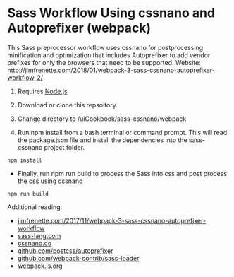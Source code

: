 # Sass Workflow Using cssnano and Autoprefixer (webpack)

This Sass preprocessor workflow uses cssnano for postprocessing minification and optimization that includes Autoprefixer to add vendor prefixes for only the browsers that need to be supported. Website: http://jimfrenette.com/2018/01/webpack-3-sass-cssnano-autoprefixer-workflow-2/

1. Requires [Node.js](https://nodejs.org "Node.js")

2. Download or clone this repsoitory.

3. Change directory to /uiCookbook/sass-cssnano/webpack

4. Run npm install from a bash terminal or command prompt. This will read the package.json file and install the dependencies into the sass-cssnano project folder.

```
npm install
```

- Finally, run npm run build to process the Sass into css and post process the css using cssnano

```
npm run build
```


Additional reading:

- [jimfrenette.com/2017/11/webpack-3-sass-cssnano-autoprefixer-workflow](http://jimfrenette.com/2017/11/webpack-3-sass-cssnano-autoprefixer-workflow/)
- [sass-lang.com](http://sass-lang.com "sass-lang.com")
- [cssnano.co](http://cssnano.co "cssnano.co/")
- [github.com/postcss/autoprefixer](https://github.com/postcss/autoprefixer)
- [github.com/webpack-contrib/sass-loader](https://github.com/webpack-contrib/sass-loader)
- [webpack.js.org](https://webpack.js.org/ "webpack.js.org/")
